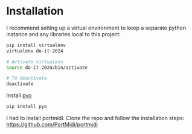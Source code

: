 # Installation

I recommend setting up a virtual environment to keep a separate python instance and any libraries local to this project:

```bash
pip install virtualenv
virtualenv do-it-2024

# Activate virtualenv
source do-it-2024/bin/activate

# To deactivate
deactivate
```

Install [pyo](https://github.com/belangeo/pyo)

```bash
pip install pyo
```

I had to install portmidi. Clone the repo and follow the installation steps:
https://github.com/PortMidi/portmidi
